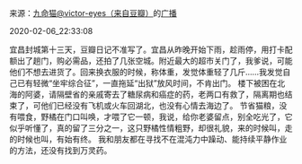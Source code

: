 来源：[九命猫@victor-eyes（来自豆瓣）](https://www.douban.com/people/OldCatMiMiMi/)的[广播](https://www.douban.com/people/OldCatMiMiMi/status/2794811154/)


2020-02-06_22:33:08


宜昌封城第十三天，豆瓣日记不准写了。宜昌从昨晚开始下雨，趁雨停，用打卡配额出了趟门，购必需品，还拍了几张空城。附近最大的超市关门了，我爹说，可能他们不想去进货了。回来换衣服的时候，称体重，发觉体重轻了几斤……我发觉自己已有轻微“坐牢综合征”，一直拖延“出狱”放风时间，不肯出门。
楼下被困在北海的阿婆，请隔壁省的亲戚寄去了糖尿病和癌症的药，老两口有救了，隔离期也结束了，可他们已经没有飞机或火车回湖北，也没有心情去海边了。
节省猫粮，没有喂食，野橘在门口叫唤，才喂了它一顿，我说，给你老婆留点，别全吃光了，它似乎听懂了，真的留了三分之一，这只野橘性情粗野，却很礼貌，来的时候叫，走的时候也叫，有始有终。
我和朋友都在寻找不在混沌力中躁动、能持续平静作业的方法，还没有找到万灵药。
